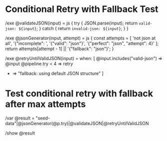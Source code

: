 # Conditional Retry with Fallback Test

/exe @validateJSON(input) = js {
  try {
    JSON.parse(input);
    return `valid-json: ${input}`;
  } catch {
    return `invalid-json: ${input}`;
  }
}

/exe @jsonGenerator(input, attempt) = js {
  const attempts = [
    'not json at all',
    '{"incomplete": ',
    '{"valid": "json"}',
    '{"perfect": "json", "attempt": 4}'
  ];
  return attempts[attempt - 1] || '{"fallback": "json"}';
}

/exe @retryUntilValidJSON(input) = when: [
  @input.includes("valid-json") => @input
  @pipeline.try < 4 => retry
  * => "fallback: using default JSON structure"
]

# Test conditional retry with fallback after max attempts
/var @result = "seed-data"|@jsonGenerator(@p.try)|@validateJSON|@retryUntilValidJSON

/show @result
